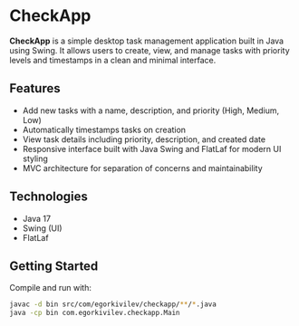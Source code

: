 # CheckApp

**CheckApp** is a simple desktop task management application built in Java using Swing. It allows users to create, view, and manage tasks with priority levels and timestamps in a clean and minimal interface.

## Features

- Add new tasks with a name, description, and priority (High, Medium, Low)
- Automatically timestamps tasks on creation
- View task details including priority, description, and created date
- Responsive interface built with Java Swing and FlatLaf for modern UI styling
- MVC architecture for separation of concerns and maintainability

## Technologies

- Java 17
- Swing (UI)
- FlatLaf

## Getting Started

Compile and run with:

```bash
javac -d bin src/com/egorkivilev/checkapp/**/*.java
java -cp bin com.egorkivilev.checkapp.Main
